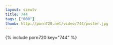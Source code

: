 ```yaml
--- 
layout: sieutv
title: 744
tags: ["000"]
thumb: http://porn720.net/video/744/poster.jpg
---
```

{% include porn720 key="744" %} 
